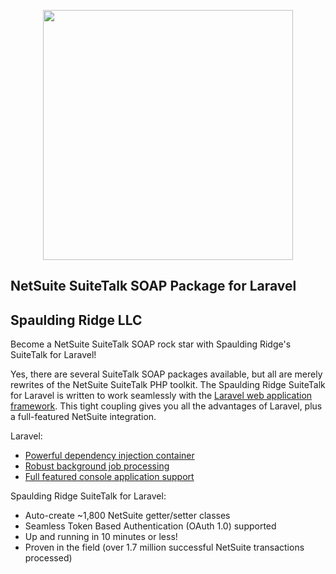 <p align="center"><a href="https://www.spauldingridge.com/netsuite" target="_blank"><img src="https://images.squarespace-cdn.com/content/5e32f1941525b40b05759238/1592425165467-QFFI6TJ4NP56LQ6KP5WN/Untitled-1.png?format=1500w&content-type=image%2Fpng" width="400"></a></p>

## NetSuite SuiteTalk SOAP Package for Laravel
## Spaulding Ridge LLC

Become a NetSuite SuiteTalk SOAP rock star with Spaulding Ridge's SuiteTalk for Laravel! 

Yes, there are several SuiteTalk SOAP packages available, but all are merely rewrites of the NetSuite SuiteTalk PHP toolkit. The Spaulding Ridge SuiteTalk for Laravel is written to work seamlessly with the [Laravel web application framework](https://laravel.com). This tight coupling gives you all the advantages of Laravel, plus a full-featured NetSuite integration.

Laravel:

- [Powerful dependency injection container](https://laravel.com/docs/container)
- [Robust background job processing](https://laravel.com/docs/queues)
- [Full featured console application support](https://laravel.com/docs/artisan) 

Spaulding Ridge SuiteTalk for Laravel:

- Auto-create ~1,800 NetSuite getter/setter classes
- Seamless Token Based Authentication (OAuth 1.0) supported
- Up and running in 10 minutes or less!
- Proven in the field (over 1.7 million successful NetSuite transactions processed)

